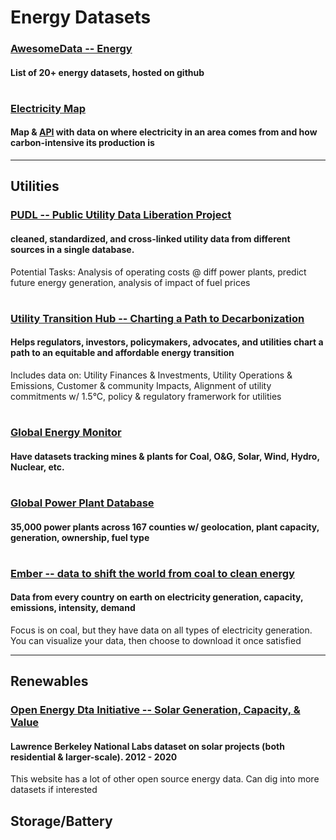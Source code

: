 # Energy Datasets

### [AwesomeData -- Energy](https://github.com/awesomedata/awesome-public-datasets#energy)
#### List of 20+ energy datasets, hosted on github

#
### [Electricity Map](https://app.electricitymap.org/map)
#### Map & [API](https://static.electricitymap.org/api/docs/index.html) with data on where electricity in an area comes from and how carbon-intensive its production is

---
## Utilities

### [PUDL -- Public Utility Data Liberation Project](https://catalyst.coop/pudl/)
#### cleaned, standardized, and cross-linked utility data from different sources in a single database.
Potential Tasks: Analysis of operating costs @ diff power plants, predict future energy generation, analysis of impact of fuel prices

#

### [Utility Transition Hub -- Charting a Path to Decarbonization](https://utilitytransitionhub.rmi.org/data-download/)
#### Helps regulators, investors, policymakers, advocates, and utilities chart a path to an equitable and affordable energy transition
Includes data on: Utility Finances & Investments, Utility Operations & Emissions, Customer & community Impacts, Alignment of utility commitments w/ 1.5°C, policy & regulatory framerwork for utilities

#
### [Global Energy Monitor](https://globalenergymonitor.org/)
#### Have datasets tracking mines & plants for Coal, O&G, Solar, Wind, Hydro, Nuclear, etc.

#
### [Global Power Plant Database](https://datasets.wri.org/dataset/globalpowerplantdatabase)
#### 35,000 power plants across 167 counties w/ geolocation, plant capacity, generation, ownership, fuel type

#
### [Ember -- data to shift the world from coal to clean energy](https://ember-climate.org/data/data-explorer/)
#### Data from every country on earth on electricity generation, capacity, emissions, intensity, demand
Focus is on coal, but they have data on all types of electricity generation. You can visualize your data, then choose to download it once satisfied


---
## Renewables

### [Open Energy Dta Initiative -- Solar Generation, Capacity, & Value](https://data.openei.org/submissions/4503)
#### Lawrence Berkeley National Labs dataset on solar projects (both residential & larger-scale). 2012 - 2020
This website has a lot of other open source energy data. Can dig into more datasets if interested

## Storage/Battery
